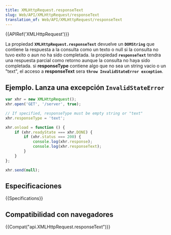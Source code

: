 ```yaml
---
title: XMLHttpRequest.responseText
slug: Web/API/XMLHttpRequest/responseText
translation_of: Web/API/XMLHttpRequest/responseText
---
```


{{APIRef('XMLHttpRequest')}}

La propiedad **`XMLHttpRequest.responseText`** devuelve un **`DOMString`** que contiene la respuesta a la consulta como un texto o null si la consulta no tuvo exito o aun no ha sido completada. la propiedad **`responseText`** tendra una respuesta parcial como retorno aunque la consulta no haya sido completada. si **responseType** contiene algo que no sea un string vacio o un "text", el acceso a **responseText** sera **`throw InvalidStateError exception`**.

## Ejemplo. Lanza una excepción `InvalidStateError`

```js
var xhr = new XMLHttpRequest();
xhr.open('GET', '/server', true);

// If specified, responseType must be empty string or "text"
xhr.responseType = 'text';

xhr.onload = function () {
    if (xhr.readyState === xhr.DONE) {
        if (xhr.status === 200) {
            console.log(xhr.response);
            console.log(xhr.responseText);
        }
    }
};

xhr.send(null);
```

## Especificaciones

{{Specifications}}

## Compatibilidad con navegadores

{{Compat("api.XMLHttpRequest.responseText")}}

